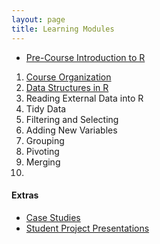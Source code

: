 ```yaml
---
layout: page
title: Learning Modules
---
```


* [Pre-Course Introduction to R](IntroR)

1. [Course Organization](Setup)
1. [Data Structures in R](Data-Structures)
1. Reading External Data into R
1. Tidy Data
1. Filtering and Selecting
1. Adding New Variables
1. Grouping
1. Pivoting
1. Merging
1. 


#### Extras
* [Case Studies](Case_Studies)
* [Student Project Presentations](Student_Projects)
